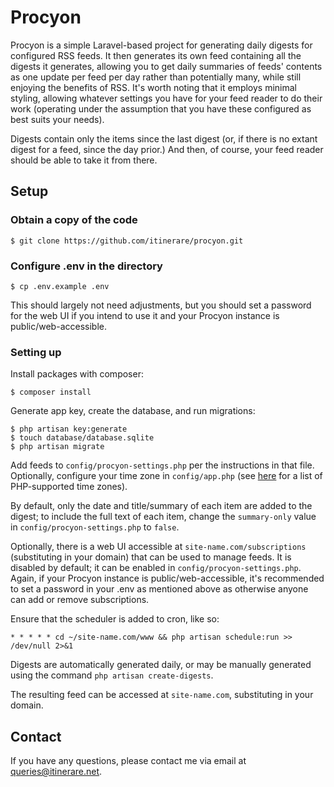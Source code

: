 # Procyon

Procyon is a simple Laravel-based project for generating daily digests for configured RSS feeds. It then generates its own feed containing all the digests it generates, allowing you to get daily summaries of feeds' contents as one update per feed per day rather than potentially many, while still enjoying the benefits of RSS. It's worth noting that it employs minimal styling, allowing whatever settings you have for your feed reader to do their work (operating under the assumption that you have these configured as best suits your needs).

Digests contain only the items since the last digest (or, if there is no extant digest for a feed, since the day prior.) And then, of course, your feed reader should be able to take it from there.

## Setup

### Obtain a copy of the code

```
$ git clone https://github.com/itinerare/procyon.git
```

### Configure .env in the directory

```
$ cp .env.example .env
```

This should largely not need adjustments, but you should set a password for the web UI if you intend to use it and your Procyon instance is public/web-accessible.

### Setting up

Install packages with composer:
```
$ composer install
```

Generate app key, create the database, and run migrations:
```
$ php artisan key:generate
$ touch database/database.sqlite
$ php artisan migrate
```

Add feeds to `config/procyon-settings.php` per the instructions in that file. Optionally, configure your time zone in `config/app.php` (see [here](https://www.php.net/manual/en/timezones.php) for a list of PHP-supported time zones).

By default, only the date and title/summary of each item are added to the digest; to include the full text of each item, change the `summary-only` value in `config/procyon-settings.php` to `false`. 

Optionally, there is a web UI accessible at `site-name.com/subscriptions` (substituting in your domain) that can be used to manage feeds. It is disabled by default; it can be enabled in `config/procyon-settings.php`. Again, if your Procyon instance is public/web-accessible, it's recommended to set a password in your .env as mentioned above as otherwise anyone can add or remove subscriptions.

Ensure that the scheduler is added to cron, like so:
```
* * * * * cd ~/site-name.com/www && php artisan schedule:run >> /dev/null 2>&1
```

Digests are automatically generated daily, or may be manually generated using the command `php artisan create-digests`.

The resulting feed can be accessed at `site-name.com`, substituting in your domain.

## Contact
If you have any questions, please contact me via email at [queries@itinerare.net](emailto:queries@itinerare.net).
